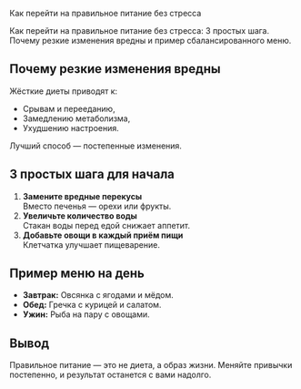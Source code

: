 Как перейти на правильное питание без стресса

Как перейти на правильное питание без стресса: 3 простых шага. Почему резкие изменения вредны и пример сбалансированного меню.

## Почему резкие изменения вредны  

Жёсткие диеты приводят к:  
- Срывам и перееданию,  
- Замедлению метаболизма,  
- Ухудшению настроения.  

Лучший способ — постепенные изменения.  

## 3 простых шага для начала  

1. **Замените вредные перекусы**  
   Вместо печенья — орехи или фрукты.  
2. **Увеличьте количество воды**  
   Стакан воды перед едой снижает аппетит.  
3. **Добавьте овощи в каждый приём пищи**  
   Клетчатка улучшает пищеварение.  

## Пример меню на день  

- **Завтрак:** Овсянка с ягодами и мёдом.  
- **Обед:** Гречка с курицей и салатом.  
- **Ужин:** Рыба на пару с овощами.  

## Вывод  

Правильное питание — это не диета, а образ жизни. Меняйте привычки постепенно, и результат останется с вами надолго.  
